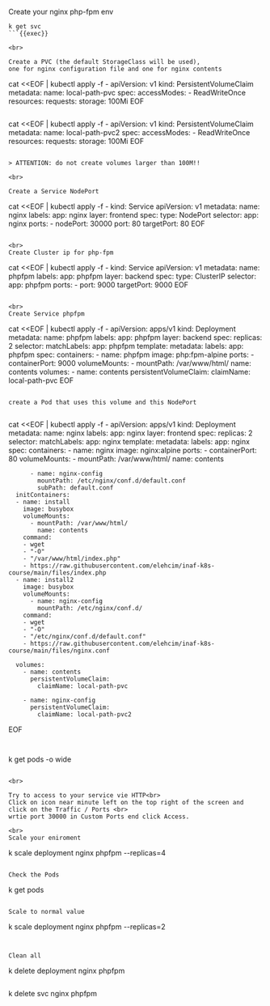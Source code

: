 
Create your nginx php-fpm env

```
k get svc
```{{exec}}

<br>

Create a PVC (the default StorageClass will be used),
one for nginx configuration file and one for nginx contents

```
cat <<EOF | kubectl apply -f -
apiVersion: v1
kind: PersistentVolumeClaim
metadata:
  name: local-path-pvc
spec:
  accessModes:
    - ReadWriteOnce
  resources:
    requests:
      storage: 100Mi
EOF
```{{exec}}

```
cat <<EOF | kubectl apply -f -
apiVersion: v1
kind: PersistentVolumeClaim
metadata:
  name: local-path-pvc2
spec:
  accessModes:
    - ReadWriteOnce
  resources:
    requests:
      storage: 100Mi
EOF
```{{exec}}

> ATTENTION: do not create volumes larger than 100M!!

<br>

Create a Service NodePort

```
cat <<EOF | kubectl apply -f -
kind: Service 
apiVersion: v1 
metadata:
  name: nginx
  labels:
    app: nginx
    layer: frontend
spec:
  type: NodePort
  selector:
    app: nginx
  ports:
    - nodePort: 30000
      port: 80
      targetPort: 80
EOF
```{{exec}}

<br>
Create Cluster ip for php-fpm

```
cat <<EOF | kubectl apply -f -
kind: Service 
apiVersion: v1 
metadata:
  name: phpfpm
  labels:
    app: phpfpm
    layer: backend
spec:
  type: ClusterIP
  selector:
    app: phpfpm
  ports:
    - port: 9000
      targetPort: 9000
EOF
```{{exec}}

<br>
Create Service phpfpm

```
cat <<EOF | kubectl apply -f -
apiVersion: apps/v1
kind: Deployment
metadata:
  name: phpfpm
  labels:
    app: phpfpm
    layer: backend
spec:
  replicas: 2
  selector:
    matchLabels:
      app: phpfpm
  template:
    metadata:
      labels:
        app: phpfpm
    spec:
      containers:
        - name: phpfpm
          image: php:fpm-alpine
          ports:
            - containerPort: 9000
          volumeMounts:
            - mountPath: /var/www/html/
              name: contents
      volumes:
        - name: contents
          persistentVolumeClaim:
            claimName: local-path-pvc
EOF
```{{exec}}

create a Pod that uses this volume and this NodePort


```
cat <<EOF | kubectl apply -f -
apiVersion: apps/v1
kind: Deployment
metadata:
  name: nginx
  labels:
    app: nginx
    layer: frontend
spec:
  replicas: 2
  selector:
    matchLabels:
      app: nginx
  template:
    metadata:
      labels:
        app: nginx
    spec:
      containers:
      - name: nginx
        image: nginx:alpine
        ports:
          - containerPort: 80
        volumeMounts:
          - mountPath: /var/www/html/
            name: contents
                
          - name: nginx-config
            mountPath: /etc/nginx/conf.d/default.conf
            subPath: default.conf
      initContainers:
      - name: install
        image: busybox
        volumeMounts:
          - mountPath: /var/www/html/
            name: contents
        command:
        - wget
        - "-O"
        - "/var/www/html/index.php"
        - https://raw.githubusercontent.com/elehcim/inaf-k8s-course/main/files/index.php
      - name: install2
        image: busybox
        volumeMounts:
          - name: nginx-config
            mountPath: /etc/nginx/conf.d/
        command:
        - wget
        - "-O"
        - "/etc/nginx/conf.d/default.conf"
        - https://raw.githubusercontent.com/elehcim/inaf-k8s-course/main/files/nginx.conf
                
      volumes:
        - name: contents
          persistentVolumeClaim:
            claimName: local-path-pvc
                
        - name: nginx-config
          persistentVolumeClaim:
            claimName: local-path-pvc2
EOF
```{{exec}}


```
k get pods -o wide
```{{exec}}

<br>

Try to access to your service vie HTTP<br>
Click on icon near minute left on the top right of the screen and click on the Traffic / Ports <br>
wrtie port 30000 in Custom Ports end click Access.

<br>
Scale your eniroment

```
k scale deployment nginx phpfpm --replicas=4
```{{exec}}

Check the Pods

```
k get pods
```{{exec}}

Scale to normal value

```
k scale deployment nginx phpfpm --replicas=2
```{{exec}}


Clean all

```
k delete deployment nginx phpfpm
```{{exec}}

```
k delete svc nginx phpfpm
```{{exec}}
